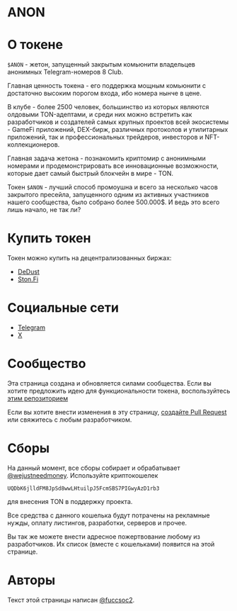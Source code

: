# ANON

# О токене

`$ANON` - жетон, запущенный закрытым комьюнити владельцев анонимных Telegram-номеров 8 Club.

Главная ценность токена - его поддержка мощным комьюнити с достаточно высоким порогом входа, ибо номера нынче в цене.

В клубе - более 2500 человек, большинство из которых являются олдовыми TON-адептами, и среди них можно встретить как разработчиков и создателей самых крупных проектов всей экосистемы - GameFi приложений, DEX-бирж, различных протоколов и утилитарных приложений, так и профессиональных трейдеров, инвесторов и NFT-коллекционеров.

Главная задача жетона - познакомить криптомир с анонимными номерами и продемонстрировать все инновационные возможности, которые дает самый быстрый блокчейн в мире - TON.

Токен `$ANON` - лучший способ промоушна и всего за несколько часов закрытого пресейла, запущенного одним из активных участников нашего сообщества, было собрано более 500.000$. И ведь это всего лишь начало, не так ли?

# Купить токен

Токен можно купить на децентрализованных биржах:

- [DeDust](https://dedust.io/swap/TON/ANON)
- [Ston.Fi](https://app.ston.fi/swap?ft=TON&tt=ANON)

# Социальные сети

- [Telegram](@anon_club)
- [X](https://x.com/anonclub8)

# Сообщество

Эта страница создана и обновляется силами сообщества. Если вы хотите предложить идею для функциональности токена, воспользуйтесь [этим репозиторием](https://github.com/club8-devs/ideas)

Если вы хотите внести изменения в эту страницу, [создайте Pull Request](https://github.com/club8-devs/club8-devs.github.io/pulls) или свяжитесь с любым разработчиком. 

# Сборы

На данный момент, все сборы собирает и обрабатывает [@wejustneedmoney](https://t.me/wejustneedmoney). Используйте криптокошелек
```
UQDbK6jlldFM8JpSd8wwLHtuilpJ5FcmSBS7PIGwyAzD1rb3
```
для внесения TON в поддержку проекта.

Все средства с данного кошелька будут потрачены на рекламные нужды, оплату листингов, разработки, серверов и прочее.

Вы так же можете внести адресное пожертвование любому из разработчиков. Их список (вместе с кошельками) появится на этой странице.


# Авторы

Текст этой страницы написан [@fuccsoc2](https://t.me/fuccsoc2).

<!-- При редактировании (и желании), внесите свое авторство сюда -->
